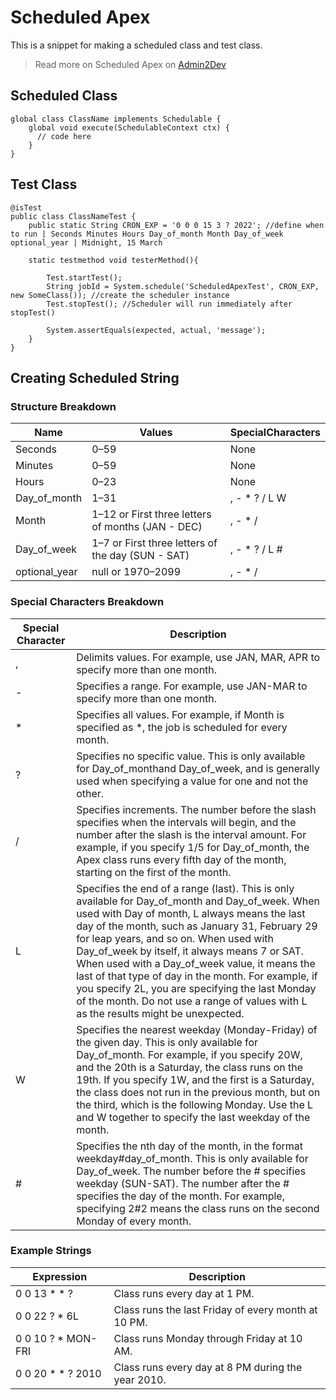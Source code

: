 # Scheduled Apex
This is a snippet for making a scheduled class and test class.

> Read more on Scheduled Apex on [Admin2Dev](https://admin2dev.com/apex-starter/20.html)

## Scheduled Class

```
global class ClassName implements Schedulable {
    global void execute(SchedulableContext ctx) {
      // code here
    }
}
```

## Test Class

```
@isTest
public class ClassNameTest {
    public static String CRON_EXP = '0 0 0 15 3 ? 2022'; //define when to run | Seconds Minutes Hours Day_of_month Month Day_of_week optional_year | Midnight, 15 March

    static testmethod void testerMethod(){

        Test.startTest();
        String jobId = System.schedule('ScheduledApexTest', CRON_EXP, new SomeClass()); //create the scheduler instance
        Test.stopTest(); //Scheduler will run immediately after stopTest()

        System.assertEquals(expected, actual, 'message');
    }
}

```

## Creating Scheduled String

### Structure Breakdown

|Name|Values|SpecialCharacters|
|--- |--- |--- |
|Seconds|0–59|None|
|Minutes|0–59|None|
|Hours|0–23|None|
|Day_of_month|1–31|, - * ? / L W|
|Month|1–12 or First three letters of months (JAN - DEC)|, - * /|
|Day_of_week|1–7 or First three letters of the day (SUN - SAT)|, - * ? / L #|
|optional_year|null or 1970–2099|, - * /|

### Special Characters Breakdown
|Special Character|Description|
|--- |--- |
|,|Delimits values. For example, use JAN, MAR, APR to specify more than one month.|
|-|Specifies a range. For example, use JAN-MAR to specify more than one month.|
|*|Specifies all values. For example, if Month is specified as *, the job is scheduled for every month.|
|?|Specifies no specific value. This is only available for Day_of_monthand Day_of_week, and is generally used when specifying a value for one and not the other.|
|/|Specifies increments. The number before the slash specifies when the intervals will begin, and the number after the slash is the interval amount. For example, if you specify 1/5 for Day_of_month, the Apex class runs every fifth day of the month, starting on the first of the month.|
|L|Specifies the end of a range (last). This is only available for Day_of_month and Day_of_week. When used with Day of month, L always means the last day of the month, such as January 31, February 29 for leap years, and so on. When used with Day_of_week by itself, it always means 7 or SAT. When used with a Day_of_week value, it means the last of that type of day in the month. For example, if you specify 2L, you are specifying the last Monday of the month. Do not use a range of values with L as the results might be unexpected.|
|W|Specifies the nearest weekday (Monday-Friday) of the given day. This is only available for Day_of_month. For example, if you specify 20W, and the 20th is a Saturday, the class runs on the 19th. If you specify 1W, and the first is a Saturday, the class does not run in the previous month, but on the third, which is the following Monday. Use the L and W together to specify the last weekday of the month.|
|#|Specifies the nth day of the month, in the format weekday#day_of_month. This is only available for Day_of_week. The number before the # specifies weekday (SUN-SAT). The number after the # specifies the day of the month. For example, specifying 2#2 means the class runs on the second Monday of every month.|

### Example Strings
|Expression|Description|
|--- |--- |
|0 0 13 * * ?|Class runs every day at 1 PM.|
|0 0 22 ? * 6L|Class runs the last Friday of every month at 10 PM.|
|0 0 10 ? * MON-FRI|Class runs Monday through Friday at 10 AM.|
|0 0 20 * * ? 2010|Class runs every day at 8 PM during the year 2010.|
